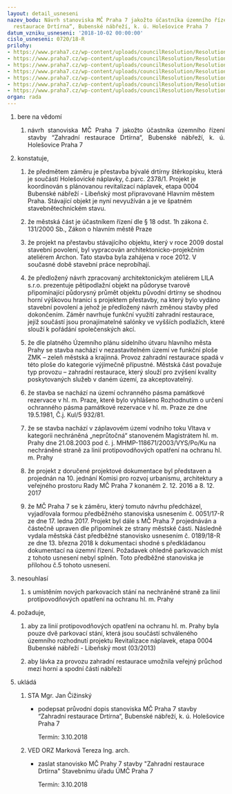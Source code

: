 ```yaml
---
layout: detail_usneseni
nazev_bodu: Návrh stanoviska MČ Praha 7 jakožto účastníka územního řízení stavby “Zahradní
  restaurace Drtírna“, Bubenské nábřeží, k. ú. Holešovice Praha 7
datum_vzniku_usneseni: '2018-10-02 00:00:00'
cislo_usneseni: 0720/18-R
prilohy:
- https://www.praha7.cz/wp-content/uploads/councilResolution/Resolutions/30261/export/c1duvodovazpravadoc~396141.docx
- https://www.praha7.cz/wp-content/uploads/councilResolution/Resolutions/30261/export/c2_Navrh_pruvodniho_dopisu_predbezneho_stanoviska_MC_P7_k_zameru_Drtirna~396140.doc
- https://www.praha7.cz/wp-content/uploads/councilResolution/Resolutions/30261/export/c3_oznameni~396139.pdf
- https://www.praha7.cz/wp-content/uploads/councilResolution/Resolutions/30261/export/c5_Predbezne_stanovisko_MC_Praha_7_k_zameru_Zahradni_restaurace_Drtirna~396137.pdf
- https://www.praha7.cz/wp-content/uploads/councilResolution/Resolutions/30261/export/c6_komise~396136.doc
- https://www.praha7.cz/wp-content/uploads/councilResolution/Resolutions/30261/export/c7_vyzualizace_VER~396135.pdf
- https://www.praha7.cz/wp-content/uploads/councilResolution/Resolutions/30261/export/export~396370.pdf
organ: rada
---
```

<ol class="urzList_view" id="urzList">
<li class="urzClass1" id=""><span name="1">bere na vědomí</span> 
<ol class="urzOlClass">
<li class="urzClass2" style="TEXT-ALIGN: justify" id=""><span><p style="TEXT-ALIGN: justify" data-mce-style="text-align: justify;">návrh stanoviska MČ Praha 7 jakožto účastníka územního řízení stavby “Zahradní restaurace Drtírna“, Bubenské nábřeží, k. ú. Holešovice Praha 7<br></p></span></li></ol></li>
<li class="urzClass1" id=""><span name="50">konstatuje,</span> 
<ol class="urzOlClass" id="">

<li class="urzClass2" style="TEXT-ALIGN: left" id=""><span><p>že předmětem záměru je přestavba bývalé drtírny štěrkopísku, která je součástí Holešovické náplavky, č.parc. 2378/1. Projekt je koordinován s plánovanou revitalizací náplavek, etapa 0004 Bubenské nábřeží - Libeňský most připravované Hlavním městem Praha. Stávající objekt je nyní nevyužíván a je ve špatném stavebnětechnickém stavu.</p></span></li><li class="urzClass2" id="" style="text-align: left;"><span><p>že městská část je účastníkem řízení dle § 18 odst. 1h zákona č. 131/2000 Sb., Zákon o hlavním městě Praze</p></span></li>
<li class="urzClass2" style="TEXT-ALIGN: left" id=""><span><p>že projekt na přestavbu stávajícího objektu, který v roce 2009 dostal stavební povolení, byl vypracován architektonicko-projekčním ateliérem Archon. Tato stavba byla zahájena v roce 2012. V současné době stavební práce neprobíhají.</p></span>
</li>
<li class="urzClass2" style="TEXT-ALIGN: left" id=""><span><p>že předložený návrh zpracovaný architektonickým ateliérem LILA s.r.o. prezentuje pětipodlažní objekt na půdoryse tvarově připomínající půdorysný průmět objektu původní drtírny se shodnou horní výškovou hranicí s projektem přestavby, na který bylo vydáno stavební povolení a jehož je předložený návrh změnou stavby před dokončením. Záměr navrhuje funkční využití zahradní restaurace, jejíž součástí jsou pronajímatelné salónky ve vyšších podlažích, které slouží k pořádání společenských akcí.<br></p></span>
</li>
<li class="urzClass2" style="TEXT-ALIGN: left" id=""><span><p>že&nbsp;dle platného Územního plánu sídelního útvaru hlavního města Prahy se stavba nachází v nezastavitelném území ve funkční&nbsp;ploše ZMK – zeleň městská a krajinná. Provoz zahradní restaurace spadá v této ploše&nbsp;do kategorie výjimečně přípustné. Městská část považuje typ provozu – zahradní restaurace, který slouží pro zvýšení kvality poskytovaných služeb v daném území, za akceptovatelný.</p></span></li>
<li class="urzClass2" style="TEXT-ALIGN: left" id=""><span><p>že stavba se nachází na území ochranného pásma památkové rezervace v hl. m. Praze, které bylo vyhlášeno Rozhodnutím o určení ochranného pásma památkové rezervace v hl. m. Praze ze dne 19.5.1981, Č.j. Kul/5 932/81.</p></span></li>
<li class="urzClass2" style="TEXT-ALIGN: left" id=""><span><p>že se stavba nachází v&nbsp;záplavovém území vodního toku Vltava v kategorii nechráněná „neprůtočná“ stanoveném Magistrátem hl. m. Prahy dne 21.08.2003 pod č. j. MHMP-118671/2003/VYS/Po/Ku na nechráněné straně za linií protipovodňových opatření na ochranu hl. m. Prahy</p></span></li>
<li class="urzClass2" style="TEXT-ALIGN: left" id=""><span><p>že&nbsp;projekt&nbsp;z doručené projektové dokumentace byl představen a projednán na 10. jednání Komisi pro rozvoj urbanismu, architektury a veřejného prostoru Rady MČ Praha 7 konaném 2. 12. 2016 a 8. 12. 2017<br></p></span></li><li class="urzClass2" id="" style="text-align: left;"><span><p>že MČ Praha 7 se k záměru, který tomuto návrhu předcházel, vyjadřovala formou předběžného stanoviska usnesením č. 0051/17-R ze dne 17. ledna 2017. Projekt byl dále s MČ Praha 7 projednáván a částečně upraven dle připomínek ze strany městské části. Následně vydala městská část předběžné stanovisko usnesením č. 0189/18-R ze dne 13. března 2018 k dokumentaci shodné s předkládanou dokumentací na územní řízení. Požadavek ohledně parkovacích míst z tohoto usnesení nebyl splněn. Toto předběžné stanoviska je přílohou č.5 tohoto usnesení.<br></p></span></li></ol></li>



<li class="urzClass1" id=""><span name="11">nesouhlasí</span><ol class="urzOlClass decimal "><li class="urzClass2" id="" style="text-align: left;"><span><p>s umístěním nových parkovacích stání na nechráněné straně za linií protipovodňových opatření na ochranu hl. m. Prahy</p></span></li></ol></li><li class="urzClass1" id=""><span name="63">požaduje,</span> 
<ol class="urzOlClass" id="">





<li class="urzClass2" id="" style="text-align: left;"><span><p>aby&nbsp;za linií protipovodňových opatření na ochranu hl. m. Prahy byla pouze dvě parkovací stání, která jsou součástí schváleného územního rozhodnutí projektu&nbsp;Revitalizace náplavek, etapa 0004 Bubenské nábřeží - Libeňský most (03/2013)<br></p></span></li><li class="urzClass2" id="" style="text-align: left;"><span><p>aby lávka za provozu zahradní restaurace umožnila veřejný průchod mezi horní a spodní částí nábřeží</p></span></li></ol></li><li class="urzClass1" id="urzUkoly"><span name="1">ukládá</span><ol class="urzOlClass"><li class="urzClass2"><span><p>STA Mgr. Jan Čižinský</p></span><ul class="urzUlClass"><li class="urzClass3"><span><p>podepsat průvodní dopis stanoviska MČ Praha 7 stavby “Zahradní restaurace Drtírna“, Bubenské nábřeží, k. ú. Holešovice Praha 7</p></span><span class="urzUkolTermin">  Termín:&nbsp;3.10.2018</span></li></ul></li><li class="urzClass2"><span><p>VED ORZ Marková Tereza Ing. arch.</p></span><ul class="urzUlClass"><li class="urzClass3"><span><p>zaslat stanovisko MČ Prahy 7 stavby "Zahradní restaurace Drtírna" Stavebnímu úřadu ÚMČ Praha 7</p></span><span class="urzUkolTermin">  Termín:&nbsp;3.10.2018</span></li></ul></li></ol></li></ol>